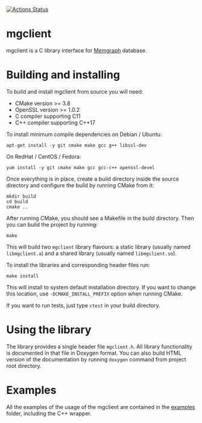 [![Actions Status](https://github.com/memgraph/mgclient/workflows/CI/badge.svg)](https://github.com/memgraph/mgclient/actions)

# mgclient

mgclient is a C library interface for [Memgraph](https://www.memgraph.com)
database.

# Building and installing

To build and install mgclient from source you will need:
   - CMake version >= 3.8
   - OpenSSL version >= 1.0.2
   - C compiler supporting C11
   - C++ compiler supporting C++17

To install minimum compile dependencies on Debian / Ubuntu:

```
apt-get install -y git cmake make gcc g++ libssl-dev
```

On RedHat / CentOS / Fedora:

```
yum install -y git cmake make gcc gcc-c++ openssl-devel
```

Once everything is in place, create a build directory inside the source
directory and configure the build by running CMake from it:

```
mkdir build
cd build
cmake ..
```

After running CMake, you should see a Makefile in the build directory. Then you
can build the project by running:

```
make
```

This will build two `mgclient` library flavours: a static library (usually
named `libmgclient.a`) and a shared library (usually named `libmgclient.so`).

To install the libraries and corresponding header files run:

```
make install
```

This will install to system default installation directory. If you want to
change this location, use `-DCMAKE_INSTALL_PREFIX` option when running CMake.

If you want to run tests, just type `ctest` in your build directory.

# Using the library

The library provides a single header file `mgclient.h`. All library
functionality is documented in that file in Doxygen format. You can also build
HTML version of the documentation by running `doxygen` command from project
root directory.

# Examples

All the examples of the usage of the mgclient are contained in the
[examples](examples) folder, including the C++ wrapper.
